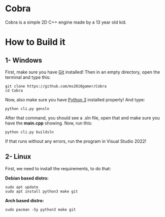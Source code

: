 # Cobra

Cobra is a simple 2D C++ engine made by a 13 year old kid.

# How to Build it
## 1- Windows
First, make sure you have [Git](https://git-scm.com/downloads) installed!
Then in an empty directory, open the terminal and type this:
```
git clone https://github.com/ms2010gamer/Cobra
cd Cobra
```
Now, also make sure you have [Python 3](https://www.python.org/downloads/release/python-3109/) installed properly!
And type:
```
python cli.py gensln
```
After that command, you should see a .sln file, open that and make sure you have the **main.cpp** showing.
Now, run this:
```
python cli.py buildsln
```
If that runs without any errors, run the program in Visual Studio 2022!

## 2- Linux
First, we need to install the requirements, to do that:

**Debian based distro:**
```
sudo apt update
sudo apt install python3 make git
```
**Arch based distro:**
```
sudo pacman -Sy python3 make git
```
